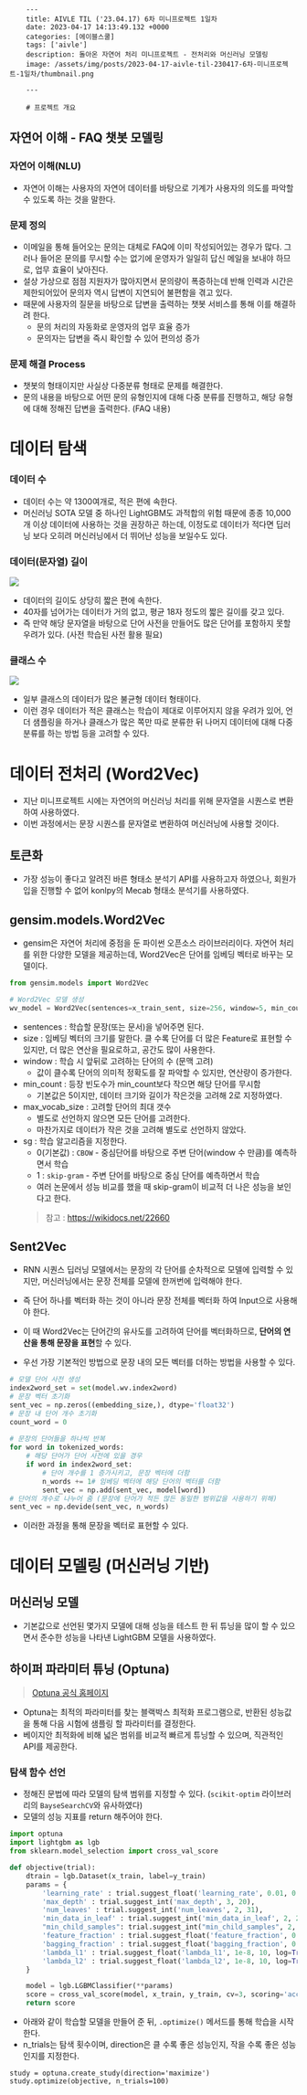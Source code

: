 

        ---
        title: AIVLE TIL ('23.04.17) 6차 미니프로젝트 1일차
        date: 2023-04-17 14:13:49.132 +0000
        categories: [에이블스쿨]
        tags: ['aivle']
        description: 돌아온 자연어 처리 미니프로젝트 - 전처리와 머신러닝 모델링
        image: /assets/img/posts/2023-04-17-aivle-til-230417-6차-미니프로젝트-1일차/thumbnail.png
        
        ---

        # 프로젝트 개요

## 자연어 이해 - FAQ 챗봇 모델링

### 자연어 이해(NLU)

- 자연어 이해는 사용자의 자연어 데이터를 바탕으로 기계가 사용자의 의도를 파악할 수 있도록 하는 것을 말한다. 

### 문제 정의

- 이메일을 통해 들어오는 문의는 대체로 FAQ에 이미 작성되어있는 경우가 많다. 그러나 들어온 문의를 무시할 수는 없기에 운영자가 일일히 답신 메일을 보내야 하므로, 업무 효율이 낮아진다.
- 설상 가상으로 점점 지원자가 많아지면서 문의량이 폭증하는데 반해 인력과 시간은 제한되어있어 문의자 역시 답변이 지연되어 불편함을 겪고 있다.
- 때문에 사용자의 질문을 바탕으로 답변을 출력하는 챗봇 서비스를 통해 이를 해결하려 한다.
    - 문의 처리의 자동화로 운영자의 업무 효율 증가
    - 문의자는 답변을 즉시 확인할 수 있어 편의성 증가

### 문제 해결 Process

- 챗봇의 형태이지만 사실상 다중분류 형태로 문제를 해결한다.
- 문의 내용을 바탕으로 어떤 문의 유형인지에 대해 다중 분류를 진행하고, 해당 유형에 대해 정해진 답변을 출력한다. (FAQ 내용)

# 데이터 탐색

### 데이터 수

- 데이터 수는 약 1300여개로, 적은 편에 속한다.
- 머신러닝 SOTA 모델 중 하나인 LightGBM도 과적합의 위험 때문에 종종 10,000개 이상 데이터에 사용하는 것을 권장하곤 하는데, 이정도로 데이터가 적다면 딥러닝 보다 오히려 머신러닝에서 더 뛰어난 성능을 보일수도 있다.

### 데이터(문자열) 길이
![](/assets/img/posts/2023-04-17-aivle-til-230417-6차-미니프로젝트-1일차/img0.png)

- 데이터의 길이도 상당히 짧은 편에 속한다. 
- 40자를 넘어가는 데이터가 거의 없고, 평균 18자 정도의 짧은 길이를 갖고 있다.
- 즉 만약 해당 문자열을 바탕으로 단어 사전을 만들어도 많은 단어를 포함하지 못할 우려가 있다. (사전 학습된 사전 활용 필요)

### 클래스 수
![](/assets/img/posts/2023-04-17-aivle-til-230417-6차-미니프로젝트-1일차/img1.png)

- 일부 클래스의 데이터가 많은 불균형 데이터 형태이다.
- 이런 경우 데이터가 적은 클래스는 학습이 제대로 이루어지지 않을 우려가 있어, 언더 샘플링을 하거나 클래스가 많은 쪽만 따로 분류한 뒤 나머지 데이터에 대해 다중 분류를 하는 방법 등을 고려할 수 있다.

# 데이터 전처리 (Word2Vec)

- 지난 미니프로젝트 시에는 자연어의 머신러닝 처리를 위해 문자열을 시퀀스로 변환하여 사용하였다.
- 이번 과정에서는 문장 시퀀스를 문자열로 변환하여 머신러닝에 사용할 것이다.

## 토큰화

- 가장 성능이 좋다고 알려진 바른 형태소 분석기 API를 사용하고자 하였으나, 회원가입을 진행할 수 없어 konlpy의 Mecab 형태소 분석기를 사용하였다.

## gensim.models.Word2Vec

- gensim은 자연어 처리에 중점을 둔 파이썬 오픈소스 라이브러리이다. 자연어 처리를 위한 다양한 모델을 제공하는데, Word2Vec은 단어를 임베딩 벡터로 바꾸는 모델이다.

```python
from gensim.models import Word2Vec

# Word2Vec 모델 생성
wv_model = Word2Vec(sentences=x_train_sent, size=256, window=5, min_count=2, sg=1)
```

- sentences : 학습할 문장(또는 문서)을 넣어주면 된다. 
- size : 임베딩 벡터의 크기를 말한다. 클 수록 단어를 더 많은 Feature로 표현할 수 있지만, 더 많은 연산을 필요로하고, 공간도 많이 사용한다.
- window : 학습 시 앞뒤로 고려하는 단어의 수 (문맥 고려)
    - 값이 클수록 단어의 의미적 정확도를 잘 파악할 수 있지만, 연산량이 증가한다.
- min_count : 등장 빈도수가 min_count보다 작으면 해당 단어를 무시함
    - 기본값은 5이지만, 데이터 크기와 길이가 작은것을 고려해 2로 지정하였다.
- max_vocab_size : 고려할 단어의 최대 갯수
    - 별도로 선언하지 않으면 모든 단어를 고려한다.
    - 마찬가지로 데이터가 작은 것을 고려해 별도로 선언하지 않았다.
- sg : 학습 알고리즘을 지정한다.
    - 0(기본값) : `CBOW` - 중심단어를 바탕으로 주변 단어(window 수 만큼)를 예측하면서 학습
    - 1 : `skip-gram` - 주변 단어를 바탕으로 중심 단어를 예측하면서 학습
    - 여러 논문에서 성능 비교를 했을 때 skip-gram이 비교적 더 나은 성능을 보인다고 한다.
    > 참고 : https://wikidocs.net/22660

## Sent2Vec

- RNN 시퀀스 딥러닝 모델에서는 문장의 각 단어를 순차적으로 모델에 입력할 수 있지만, 머신러닝에서는 문장 전체를 모델에 한꺼번에 입력해야 한다.
- 즉 단어 하나를 벡터화 하는 것이 아니라 문장 전체를 벡터화 하여 Input으로 사용해야 한다.


- 이 때 Word2Vec는 단어간의 유사도를 고려하여 단어를 벡터화하므로, **단어의 연산을 통해 문장을 표현**할 수 있다.
- 우선 가장 기본적인 방법으로 문장 내의 모든 벡터를 더하는 방법을 사용할 수 있다.

```python
# 모델 단어 사전 생성
index2word_set = set(model.wv.index2word)
# 문장 벡터 초기화
sent_vec = np.zeros((embedding_size,), dtype='float32')
# 문장 내 단어 개수 초기화
count_word = 0
    
# 문장의 단어들을 하나씩 반복
for word in tokenized_words:
	# 해당 단어가 단어 사전에 있을 경우
	if word in index2word_set:
		# 단어 개수를 1 증가시키고, 문장 벡터에 더함
		n_words += 1# 임베딩 벡터에 해당 단어의 벡터를 더함
        sent_vec = np.add(sent_vec, model[word])
# 단어의 개수로 나누어 줌 (문장에 단어가 적든 많든 동일한 범위값을 사용하기 위해)
sent_vec = np.devide(sent_vec, n_words)
```

- 이러한 과정을 통해 문장을 벡터로 표현할 수 있다.

# 데이터 모델링 (머신러닝 기반)

## 머신러닝 모델

- 기본값으로 선언된 몇가지 모델에 대해 성능을 테스트 한 뒤 튜닝을 많이 할 수 있으면서 준수한 성능을 나타낸 LightGBM 모델을 사용하였다.

## 하이퍼 파라미터 튜닝 (Optuna)

> [Optuna 공식 홈페이지](https://optuna.org/)

- Optuna는 최적의 파라미터를 찾는 블랙박스 최적화 프로그램으로, 반환된 성능값을 통해 다음 시험에 샘플링 할 파라미터를 결정한다.
- 베이지안 최적화에 비해 넓은 범위를 비교적 빠르게 튜닝할 수 있으며, 직관적인 API를 제공한다.

### 탐색 함수 선언

- 정해진 문법에 따라 모델의 탐색 범위를 지정할 수 있다. (`scikit-optim` 라이브러리의 `BayseSearchCV`와 유사하였다)
- 모델의 성능 지표를 return 해주어야 한다.

```python
import optuna
import lightgbm as lgb
from sklearn.model_selection import cross_val_score

def objective(trial):
    dtrain = lgb.Dataset(x_train, label=y_train)
    params = {
        'learning_rate' : trial.suggest_float('learning_rate', 0.01, 0.3, log=True),
        'max_depth' : trial.suggest_int('max_depth', 3, 20),
        'num_leaves' : trial.suggest_int('num_leaves', 2, 31),
        'min_data_in_leaf' : trial.suggest_int('min_data_in_leaf', 2, 20),
        "min_child_samples": trial.suggest_int("min_child_samples", 2, 20),
        'feature_fraction' : trial.suggest_float('feature_fraction', 0.5, 1.0),
        'bagging_fraction' : trial.suggest_float('bagging_fraction', 0.5, 1.0),
        'lambda_l1' : trial.suggest_float('lambda_l1', 1e-8, 10, log=True),
        'lambda_l2' : trial.suggest_float('lambda_l2', 1e-8, 10, log=True)
    }

    model = lgb.LGBMClassifier(**params)
    score = cross_val_score(model, x_train, y_train, cv=3, scoring='accuracy').mean()
    return score
```

- 아래와 같이 학습할 모델을 만들어 준 뒤, `.optimize()` 메서드를 통해 학습을 시작한다.
- n_trials는 탐색 횟수이며, direction은 클 수록 좋은 성능인지, 작을 수록 좋은 성능인지를 지정한다.

```
study = optuna.create_study(direction='maximize')
study.optimize(objective, n_trials=100)
```

        
